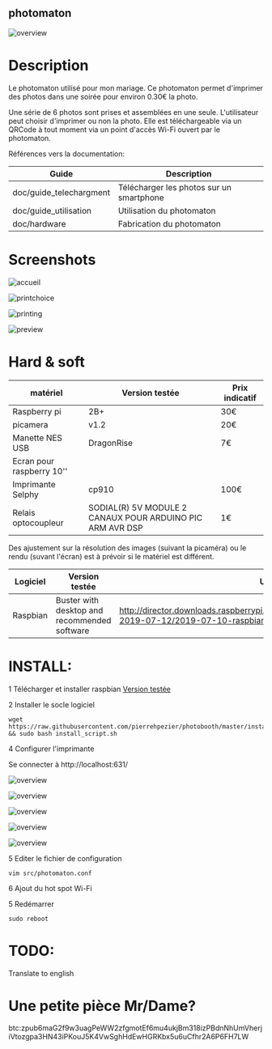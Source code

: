 photomaton
-----------

![overview](images/overview.jpg)

Description
===========

Le photomaton utilisé pour mon mariage. Ce photomaton permet d'imprimer des photos dans une soirée pour environ 0.30€ la photo.

Une série de 6 photos sont prises et assemblées en une seule. L'utilisateur peut choisir d'imprimer ou non la photo. Elle est téléchargeable via un QRCode à tout moment via un point d'accès Wi-Fi ouvert par le photomaton.

Références vers la documentation:

|Guide|Description|
|-----|-----------|
|doc/guide_telechargment|Télécharger les photos sur un smartphone|
|doc/guide_utilisation|Utilisation du photomaton|
|doc/hardware|Fabrication du photomaton|


Screenshots
===========

![accueil](images/accueil.png)

![printchoice](images/printchoice.png)

![printing](images/printing.png)

![preview](images/pic_preview.jpg)

Hard & soft
===========

|matériel|Version testée|Prix indicatif|
|--------|--------------|--------------|
|Raspberry pi | 2B+ | 30€ |
|picamera |v1.2| 20€ |
|Manette NES USB|DragonRise|7€|
|Ecran pour raspberry 10''| | |
|Imprimante Selphy|cp910|100€|
|Relais optocoupleur|SODIAL(R) 5V MODULE 2 CANAUX POUR ARDUINO PIC ARM AVR DSP|1€|

 Des ajustement sur la résolution des images (suivant la picaméra) ou le rendu (suvant l'écran) est à prévoir si le matériel est différent.

|Logiciel|Version testée|URL|
|--------|--------------|---|
|Raspbian|Buster with desktop and recommended software|http://director.downloads.raspberrypi.org/raspbian_full/images/raspbian_full-2019-07-12/2019-07-10-raspbian-buster-full.zip|

INSTALL:
========

1 Télécharger et installer raspbian [Version testée](http://director.downloads.raspberrypi.org/raspbian_full/images/raspbian_full-2019-07-12/2019-07-10-raspbian-buster-full.zip)

2 Installer le socle logiciel

```
wget https://raw.githubusercontent.com/pierrehpezier/photobooth/master/install_script.sh && sudo bash install_script.sh
```
4 Configurer l'imprimante

Se connecter à http://localhost:631/

![overview](images/cups_1.png)

![overview](images/cups_2.png)

![overview](images/cups_3.png)

![overview](images/cups_4.png)

![overview](images/cups_5.png)

5 Editer le fichier de configuration

```
vim src/photomaton.conf
```

6 Ajout du hot spot Wi-Fi


5 Redémarrer

```
sudo reboot
```

TODO:
=====

Translate to english


Une petite pièce Mr/Dame?
=========================

btc:zpub6maG2f9w3uagPeWW2zfgmotEf6mu4ukjBm318izPBdnNhUmVherjiVtozgpa3HN43iPKouJ5K4VwSghHdEwHGRKbx5u6uCfhr2A6P6FH7LW
